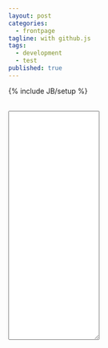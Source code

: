 ```yaml
---
layout: post
categories: 
  - frontpage
tagline: with github.js
tags: 
  - development
  - test
published: true
---
```


{% include JB/setup %}

<div id="path" style="visibility:hidden">{{page.path}}</div>
<textarea rows="30" data-provide="markdown" data-iconlibrary="fa" data-savable="true" data-width="100%" id="content">
</textarea>